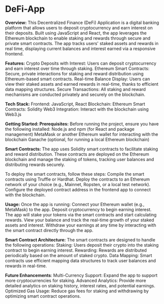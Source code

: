 # DeFi-App

**Overview:**
This Decentralized Finance (DeFi) Application is a digital banking platform that allows users to deposit cryptocurrency and earn interest on their deposits. Built using JavaScript and React, the app leverages the Ethereum blockchain to enable staking and rewards through secure and private smart contracts. The app tracks users' staked assets and rewards in real time, displaying current balances and interest earned via a responsive frontend.

**Features:**
Crypto Deposits with Interest: Users can deposit cryptocurrency and earn interest over time through staking.
Ethereum Smart Contracts: Secure, private interactions for staking and reward distribution using Ethereum-based smart contracts.
Real-time Balance Display: Users can view their staked assets and earned rewards in real-time, thanks to efficient data mapping structures.
Secure Transactions: All staking and reward mechanisms are conducted privately and securely on the blockchain.

**Tech Stack:**
Frontend: JavaScript, React
Blockchain: Ethereum
Smart Contracts: Solidity
Web3 Integration: Interact with the blockchain using Web3.js

**Getting Started:
Prerequisites:**
Before running the project, ensure you have the following installed:
Node.js and npm (for React and package management)
MetaMask or another Ethereum wallet for interacting with the blockchain
Ganache (optional, for running a local Ethereum blockchain)

**Smart Contracts:**
The app uses Solidity smart contracts to facilitate staking and reward distribution. These contracts are deployed on the Ethereum blockchain and manage the staking of tokens, tracking user balances and distributing rewards securely.

To deploy the smart contracts, follow these steps:
Compile the smart contracts using Truffle or Hardhat.
Deploy the contracts to an Ethereum network of your choice (e.g., Mainnet, Ropsten, or a local test network).
Configure the deployed contract address in the frontend app to connect with the blockchain.

**Usage:**
Once the app is running:
Connect your Ethereum wallet (e.g., MetaMask) to the app.
Deposit cryptocurrency to begin earning interest. The app will stake your tokens via the smart contracts and start calculating rewards.
View your balance and track the real-time growth of your staked assets and interest.
Withdraw your earnings at any time by interacting with the smart contract directly through the app.

**Smart Contract Architecture:**
The smart contracts are designed to handle the following operations:
Staking: Users deposit their crypto into the staking contract to begin earning interest.
Rewarding: Rewards are distributed periodically based on the amount of staked crypto.
Data Mapping: Smart contracts use efficient mapping data structures to track user balances and rewards in real-time.

**Future Enhancements**:
Multi-Currency Support: Expand the app to support more cryptocurrencies for staking.
Advanced Analytics: Provide more detailed analytics on staking history, interest rates, and potential earnings.
Optimized Gas Usage: Reduce gas fees for staking and withdrawing by optimizing smart contract operations.
